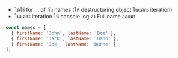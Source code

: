 - ให้ใช้ for … of กับ names (ให้ destructuring object ในแต่ละ iteration)
- ในแต่ละ iteration ให้ console.log ค่า Full name ออกมา


```js
const names = [
  { firstName: 'John', lastName: 'Doe' },
  { firstName: 'Jack', lastName: 'Dann' },
  { firstName: 'Joe', lastName: 'Dunne' }
];
```